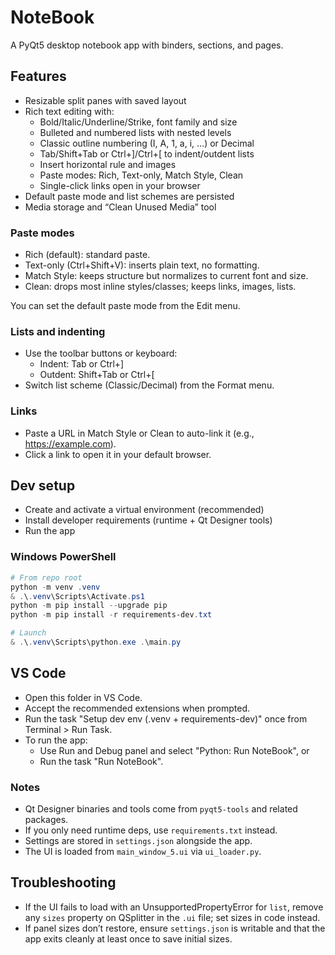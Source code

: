 # NoteBook

A PyQt5 desktop notebook app with binders, sections, and pages.

## Features

- Resizable split panes with saved layout
- Rich text editing with:
	- Bold/Italic/Underline/Strike, font family and size
	- Bulleted and numbered lists with nested levels
	- Classic outline numbering (I, A, 1, a, i, …) or Decimal
	- Tab/Shift+Tab or Ctrl+]/Ctrl+[ to indent/outdent lists
	- Insert horizontal rule and images
	- Paste modes: Rich, Text-only, Match Style, Clean
	- Single-click links open in your browser
- Default paste mode and list schemes are persisted
- Media storage and “Clean Unused Media” tool

### Paste modes
- Rich (default): standard paste.
- Text-only (Ctrl+Shift+V): inserts plain text, no formatting.
- Match Style: keeps structure but normalizes to current font and size.
- Clean: drops most inline styles/classes; keeps links, images, lists.

You can set the default paste mode from the Edit menu.

### Lists and indenting
- Use the toolbar buttons or keyboard:
	- Indent: Tab or Ctrl+]
	- Outdent: Shift+Tab or Ctrl+[
- Switch list scheme (Classic/Decimal) from the Format menu.

### Links
- Paste a URL in Match Style or Clean to auto-link it (e.g., https://example.com).
- Click a link to open it in your default browser.

## Dev setup

- Create and activate a virtual environment (recommended)
- Install developer requirements (runtime + Qt Designer tools)
- Run the app

### Windows PowerShell

```powershell
# From repo root
python -m venv .venv
& .\.venv\Scripts\Activate.ps1
python -m pip install --upgrade pip
python -m pip install -r requirements-dev.txt

# Launch
& .\.venv\Scripts\python.exe .\main.py
```

## VS Code

- Open this folder in VS Code.
- Accept the recommended extensions when prompted.
- Run the task "Setup dev env (.venv + requirements-dev)" once from Terminal > Run Task.
- To run the app:
	- Use Run and Debug panel and select "Python: Run NoteBook", or
	- Run the task "Run NoteBook".

### Notes
- Qt Designer binaries and tools come from `pyqt5-tools` and related packages.
- If you only need runtime deps, use `requirements.txt` instead.
- Settings are stored in `settings.json` alongside the app.
- The UI is loaded from `main_window_5.ui` via `ui_loader.py`.

## Troubleshooting
- If the UI fails to load with an UnsupportedPropertyError for `list`, remove any `sizes` property on QSplitter in the `.ui` file; set sizes in code instead.
- If panel sizes don’t restore, ensure `settings.json` is writable and that the app exits cleanly at least once to save initial sizes.
